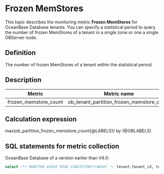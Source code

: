 # Frozen MemStores

This topic describes the monitoring metric **Frozen MemStores** for OceanBase Database tenants. You can specify a statistical period to query the number of frozen MemStores of a tenant in a single zone or one a single OBServer node.

## Definition

The number of frozen MemStores of a tenant within the statistical period.

## Description

| **Metric** | **Metric name** | **Unit** |
|-------------|-----------------------|--------|
| frozen_memstore_count | ob_tenant_partition_frozen_memstore_count | N/A |

## Calculation expression

max(ob_partition_frozen_memstore_count{@LABELS}) by (@GBLABELS)

## SQL statements for metric collection

OceanBase Database of a version earlier than V4.0:

```sql
select /*+ MONITOR_AGENT READ_CONSISTENCY(WEAK) */ tenant.tenant_id, tenant.tenant_name, case when max(stat.cnt) is null then 0 else max(stat.cnt) end as cnt from __all_tenant tenant left join (select tenant_id, count(*) cnt, table_id, partition_id from __all_virtual_tenant_memstore_allocator_info where mt_is_frozen=1 group by tenant_id,table_id,partition_id) stat on tenant.tenant_id=stat.tenant_id group by tenant.tenant_id, tenant.tenant_name
```

